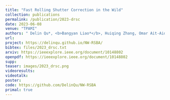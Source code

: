 ```yaml
---
title: "Fast Rolling Shutter Correction in the Wild"
collection: publications
permalink: /publication/2023-drsc
date: 2023-06-08
venue: "TPAMI"
authors: " Delin Qu*, <b>Bangyan Liao*</b>, Huiqing Zhang, Omar Ait-Aider, Yizhen Lao"
url: 
project: https://delinqu.github.io/NW-RSBA/
bibtex: files/2023_drsc.txt
arxiv: https://ieeexplore.ieee.org/document/10148802
openpdf: https://ieeexplore.ieee.org/document/10148802
supp: 
teaser: images/2023_drsc.png
videoresults: 
videotalk: 
poster: 
code: https://github.com/DelinQu/NW-RSBA
primal: true
---
```

